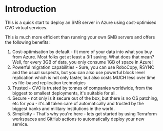 # Introduction

This is a quick start to deploy an SMB server in Azure using cost-optimised CVO virtual services.

This is much more efficient than running your own SMB servers and offers the following benefits:

1. Cost-optimisation by default - fit more of your data into what you buy from Azure. Most folks get at least a 3:1 saving. What does that mean? Well, for every 3GB of data, you only consume 1GB of space in Azure!
2. Powerful migration capabilities - Sure, you can use RoboCopy, RSYNC and the usual suspects, but you can also use powerful block level replication which is not only faster, but also costs MUCH less over time vs file-based replication technolgies
3. Trusted - CVO is trusted by tonnes of companies worldwide, from the biggest to smallest deployments, it's suitable for all.
4. Secure - not only is it secure out of the box, but there is no OS patching, etc for you - it's all taken care of automatically and trusted by the biggest banks and military institutions in the world.
5. Simplicity - That's why you're here - lets get started by using Terraform workspaces and GitHub actions to automatically deploy your new service.
